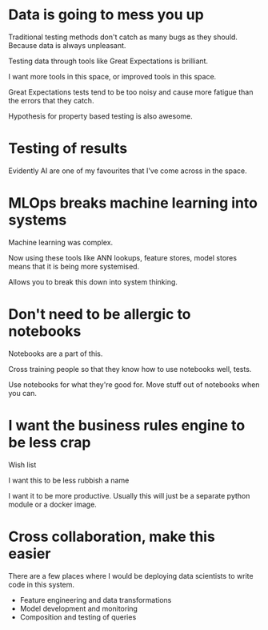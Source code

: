 # Data is going to mess you up

Traditional testing methods don't catch as many bugs as they should.
Because data is always unpleasant.

Testing data through tools like Great Expectations is brilliant.

I want more tools in this space, or improved tools in this space.

Great Expectations tests tend to be too noisy and cause more fatigue than the errors that they catch.

Hypothesis for property based testing is also awesome.

# Testing of results

Evidently AI are one of my favourites that I've come across in the space.

# MLOps breaks machine learning into systems

Machine learning was complex.

Now using these tools like ANN lookups, feature stores, model stores means that it is being more systemised.

Allows you to break this down into system thinking.

# Don't need to be allergic to notebooks

Notebooks are a part of this.

Cross training people so that they know how to use notebooks well, tests.

Use notebooks for what they're good for.
Move stuff out of notebooks when you can.

# I want the business rules engine to be less crap

Wish list

I want this to be less rubbish a name

I want it to be more productive. Usually this will just be a separate python module or a docker image.

# Cross collaboration, make this easier

There are a few places where I would be deploying data scientists to write code in this system.

- Feature engineering and data transformations
- Model development and monitoring
- Composition and testing of queries
